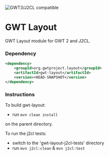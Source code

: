 ![GWT3/J2CL compatible](https://img.shields.io/badge/GWT3/J2CL-compatible-brightgreen.svg)

# GWT Layout
GWT Layout module for GWT 2 and J2CL.

### Dependency

```xml
<dependency>
    <groupId>org.gwtproject.layout</groupId>
    <artifactId>gwt-layout</artifactId>
    <version>>HEAD-SNAPSHOT</version>
</dependency>
```

### Instructions
To build gwt-layout:

* run `mvn clean install`

on the parent directory.

To run the j2cl tests:

* switch to the 'gwt-layout-j2cl-tests' directory
* run `mvn j2cl:clean` & `mvn j2cl:test`

